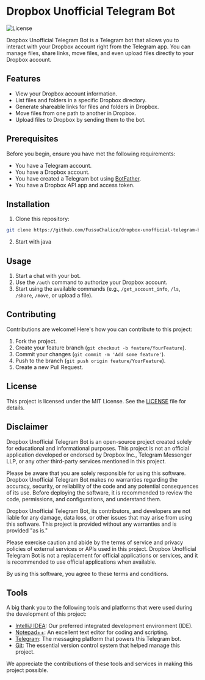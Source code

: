 # Dropbox Unofficial Telegram Bot

![License](https://img.shields.io/badge/license-MIT-green)

Dropbox Unofficial Telegram Bot is a Telegram bot that allows you to interact with your Dropbox account right from the Telegram app. You can manage files, share links, move files, and even upload files directly to your Dropbox account.

## Features

- View your Dropbox account information.
- List files and folders in a specific Dropbox directory.
- Generate shareable links for files and folders in Dropbox.
- Move files from one path to another in Dropbox.
- Upload files to Dropbox by sending them to the bot.

## Prerequisites

Before you begin, ensure you have met the following requirements:

- You have a Telegram account.
- You have a Dropbox account.
- You have created a Telegram bot using [BotFather](https://core.telegram.org/bots#botfather).
- You have a Dropbox API app and access token.

## Installation

1. Clone this repository:
```bash
git clone https://github.com/FussuChalice/dropbox-unofficial-telegram-bot.git
```
2. Start with java

## Usage

1. Start a chat with your bot.
2. Use the `/auth` command to authorize your Dropbox account.
3. Start using the available commands (e.g., `/get_account_info`, `/ls`, `/share`, `/move`, or upload a file).

## Contributing

Contributions are welcome! Here's how you can contribute to this project:

1. Fork the project.
2. Create your feature branch (`git checkout -b feature/YourFeature`).
3. Commit your changes (`git commit -m 'Add some feature'`).
4. Push to the branch (`git push origin feature/YourFeature`).
5. Create a new Pull Request.

## License

This project is licensed under the MIT License. See the [LICENSE](LICENSE) file for details.

## Disclaimer
Dropbox Unofficial Telegram Bot is an open-source project created solely for educational and informational purposes. This project is not an official application developed or endorsed by Dropbox Inc., Telegram Messenger LLP, or any other third-party services mentioned in this project.

Please be aware that you are solely responsible for using this software. Dropbox Unofficial Telegram Bot makes no warranties regarding the accuracy, security, or reliability of the code and any potential consequences of its use. Before deploying the software, it is recommended to review the code, permissions, and configurations, and understand them.

Dropbox Unofficial Telegram Bot, its contributors, and developers are not liable for any damage, data loss, or other issues that may arise from using this software. This project is provided without any warranties and is provided "as is."

Please exercise caution and abide by the terms of service and privacy policies of external services or APIs used in this project. Dropbox Unofficial Telegram Bot is not a replacement for official applications or services, and it is recommended to use official applications when available.

By using this software, you agree to these terms and conditions.

## Tools

A big thank you to the following tools and platforms that were used during the development of this project:

- [IntelliJ IDEA](https://www.jetbrains.com/idea/): Our preferred integrated development environment (IDE).
- [Notepad++](https://notepad-plus-plus.org/): An excellent text editor for coding and scripting.
- [Telegram](https://telegram.org/): The messaging platform that powers this Telegram bot.
- [Git](https://git-scm.com/): The essential version control system that helped manage this project.

We appreciate the contributions of these tools and services in making this project possible.
